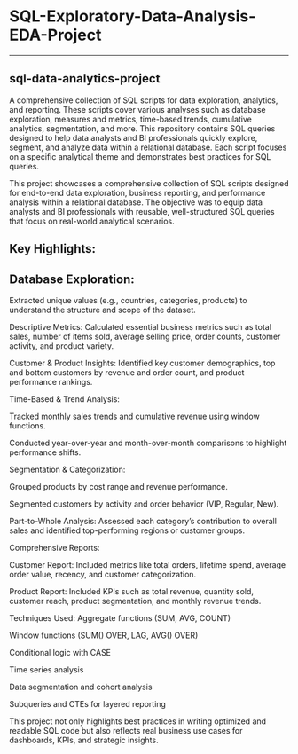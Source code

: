 # SQL-Exploratory-Data-Analysis-EDA-Project
---

## sql-data-analytics-project
A comprehensive collection of SQL scripts for data exploration, analytics, and reporting. These scripts cover various analyses such as database exploration, measures and metrics, time-based trends, cumulative analytics, segmentation, and more. This repository contains SQL queries designed to help data analysts and BI professionals quickly explore, segment, and analyze data within a relational database. Each script focuses on a specific analytical theme and demonstrates best practices for SQL queries.

This project showcases a comprehensive collection of SQL scripts designed for end-to-end data exploration, business reporting, and performance analysis within a relational database. The objective was to equip data analysts and BI professionals with reusable, well-structured SQL queries that focus on real-world analytical scenarios.

## Key Highlights:
## Database Exploration:
Extracted unique values (e.g., countries, categories, products) to understand the structure and scope of the dataset.

Descriptive Metrics: Calculated essential business metrics such as total sales, number of items sold, average selling price, order counts, customer activity, and product variety.

Customer & Product Insights: Identified key customer demographics, top and bottom customers by revenue and order count, and product performance rankings.

Time-Based & Trend Analysis:

Tracked monthly sales trends and cumulative revenue using window functions.

Conducted year-over-year and month-over-month comparisons to highlight performance shifts.

Segmentation & Categorization:

Grouped products by cost range and revenue performance.

Segmented customers by activity and order behavior (VIP, Regular, New).

Part-to-Whole Analysis: Assessed each category’s contribution to overall sales and identified top-performing regions or customer groups.

Comprehensive Reports:

Customer Report: Included metrics like total orders, lifetime spend, average order value, recency, and customer categorization.

Product Report: Included KPIs such as total revenue, quantity sold, customer reach, product segmentation, and monthly revenue trends.

Techniques Used:
Aggregate functions (SUM, AVG, COUNT)

Window functions (SUM() OVER, LAG, AVG() OVER)

Conditional logic with CASE

Time series analysis

Data segmentation and cohort analysis

Subqueries and CTEs for layered reporting

This project not only highlights best practices in writing optimized and readable SQL code but also reflects real business use cases for dashboards, KPIs, and strategic insights.
